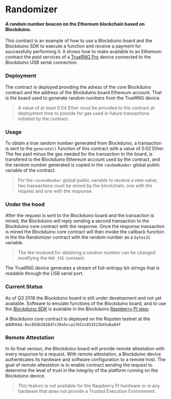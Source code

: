 # Randomizer
#### A random number beacon on the Ethereum blockchain based on Blockduino. 

This contract is an example of how to use a Blockduino board and the Blockduino SDK to execute a function and receive a payment for successfully performing it. It shows how to make available to an Ethereum contract the _paid_ services of a [TrueRNG Pro](http://ubld.it/products/truerngpro) device connected to the Blockduino USB serial connection.

### Deployment
The contract is deployed providing the adress of the core Blockduino contract and the address of the Blockduino board Ethereum account. That is the board used to generate random numbers from the TrueRNG device.
> A value of at least 0.04 Ether must be provided to the contract at deployment time to provide for gas used in future transactions initiated by the contract.

### Usage
To obtain a true random number generated from Blockduino, a transaction is sent to the `generate()` function of this contract with a value of 0.02 Ether. The fee paid minus the gas needed for the transaction to the board, is transfered to the Blockduino Ethereum account used by the contract, and the random number generated is copied in the `randomNumber` global public variable of the contract.
> For the `randomNumber` global public variable  to receive a new value, two transactions must be mined by the blockchain, one with the request and one with the response.
### Under the hood
After the request is sent to the Blockduino board and the transaction is mined, the Blockduino will reply sending a second transaction to the Blockduino core contract with the response. Once the response transaction is mined the Blockduino core contract will then invoke the callback function in the the Randomizer contract with the random number as a `bytes32` variable.

> The fee received for obtaining a random number can be changed modifying the `RNF_FEE` constant.

The TrueRNG device generates a stream of full-entropy bit-strings that is readable through the USB serial port. 

### Current Status
As of Q3 2018 the Blockduino board is still under development and not yet available. Software to emulate functions of the Blockduino board, and to use the [Blockduino SDK](https://github.com/Blockduino/Contracts) is available in the Blockduino [Raspberry PI repo](https://github.com/Blockduino/RaspberryPI).

A Blockduino core contract is deployed on the Ropsten testnet at the address:
`0xc859b2826d7c39a5cca1f651c053523b45aba64f`

### Remote Attestation
In its final version, the Blockduino board will provide remote attestation with every response to a request. With remote attestation, a Blockduino device authenticates its hardware and software configuration to a remote host. The goal of remote attestation is to enable contract sending the request to determine the level of trust in the integrity of the platform running on the Blockduino device.

> This feature is not available for the Raspberry PI hardware or in any hardware that does not provide a Trusted Execution Environment.

